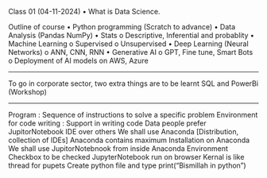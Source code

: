 Class 01 (04-11-2024)
•	What is Data Science.

Outline of course
•	Python programming (Scratch to advance)
•	Data Analysis (Pandas NumPy)
•	Stats
o	Descriptive,  Inferential and probablity
•	Machine Learning
o	Supervised
o	Unsupervised
•	Deep Learning (Neural Networks)
o	ANN, CNN, RNN
•	Generative AI
o	GPT, Fine tune, Smart Bots
o	Deployment of AI models on AWS, Azure
****************************************************************************************************
To go in corporate sector, two extra things are to be learnt
SQL and PowerBi (Workshop)
****************************************************************************************************
Program : Sequence of instructions to solve a specific problem
Environment for code writing : Support in writing code
Data people prefer JupitorNotebook IDE over others
We shall use Anaconda [Distribution, collection of IDEs]
Anaconda contains maximum 
Installation on Anaconda
We shall use JupitorNotebnook from inside Anaconda
Environment Checkbox to be checked
JupyterNotebook run on browser
Kernal is like thread for pupets
Create python											 file and type print(“Bismillah in python”)


